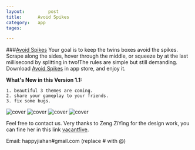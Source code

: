 ```yaml
---
layout: 		post
title:		Avoid Spikes
category:	app
tages:		

---
```



###[Avoid Spikes](https://itunes.apple.com/us/app/avoid-spikes/id892604006?l=zh&ls=1&mt=8)
Your goal is to keep the twins boxes avoid the spikes. Scrape along the sides, hover through the middle, or squeeze by at the last millisecond by splitting in two!The rules are simple but still demanding. Download [Avoid Spikes](https://itunes.apple.com/us/app/avoid-spikes/id892604006?l=zh&ls=1&mt=8) in app store, and enjoy it.

**What's New in this Version 1.1:**
	
	1. beautiful 3 themes are coming. 
	2. share your gameplay to your friends. 
	3. fix some bugs.


![cover](../album/avoid/avoid_1024x1024.png)
![cover](../album/avoid/sea_cover@2x.jpg)
![cover](../album/avoid/sky_cover@2x.jpg)
![cover](../album/avoid/snow_cover@2x.jpg)


Feel free to contact us. Very thanks to Zeng.ZiYing for the design work, you can fine her in this link [vacantfive](http://vacantfive.lofter.com/).

Email:	happyjiahan#gmail.com (replace # with @)
